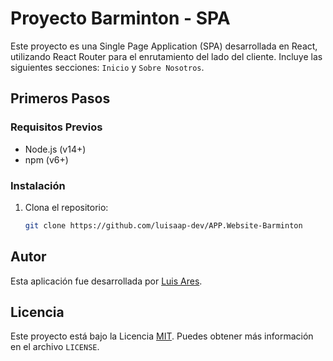 # Proyecto Barminton - SPA

Este proyecto es una Single Page Application (SPA) desarrollada en React, utilizando React Router para el enrutamiento del lado del cliente. Incluye las siguientes secciones: `Inicio` y  `Sobre Nosotros`.

## Primeros Pasos

### Requisitos Previos

- Node.js (v14+)
- npm (v6+)

### Instalación

1. Clona el repositorio:
   ```sh
   git clone https://github.com/luisaap-dev/APP.Website-Barminton


## Autor

Esta aplicación fue desarrollada por [Luis Ares](https://github.com/luisaap-dev).

## Licencia

Este proyecto está bajo la Licencia [MIT](LICENSE). Puedes obtener más información en el archivo `LICENSE`.
